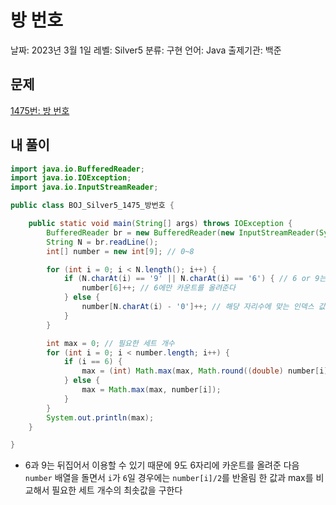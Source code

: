 # 방 번호

날짜: 2023년 3월 1일
레벨: Silver5
분류: 구현
언어: Java
출제기관: 백준

## 문제

[1475번: 방 번호](https://www.acmicpc.net/problem/1475)

## 내 풀이

```java
import java.io.BufferedReader;
import java.io.IOException;
import java.io.InputStreamReader;

public class BOJ_Silver5_1475_방번호 {

	public static void main(String[] args) throws IOException {
		BufferedReader br = new BufferedReader(new InputStreamReader(System.in));
		String N = br.readLine();
		int[] number = new int[9]; // 0~8

		for (int i = 0; i < N.length(); i++) {
			if (N.charAt(i) == '9' || N.charAt(i) == '6') { // 6 or 9는 뒤집어서 이용할 수 있으므로
				number[6]++; // 6에만 카운트를 올려준다
			} else {
				number[N.charAt(i) - '0']++; // 해당 자리수에 맞는 인덱스 값 증가
			}
		}

		int max = 0; // 필요한 세트 개수
		for (int i = 0; i < number.length; i++) {
			if (i == 6) {
				max = (int) Math.max(max, Math.round((double) number[i] / 2));
			} else {
				max = Math.max(max, number[i]);
			}
		}
		System.out.println(max);
	}

}
```

- 6과 9는 뒤집어서 이용할 수 있기 때문에 9도 6자리에 카운트를 올려준 다음 `number` 배열을 돌면서 `i`가 `6`일 경우에는 `number[i]/2`를 반올림 한 값과 max를 비교해서 필요한 세트 개수의 최솟값을 구한다